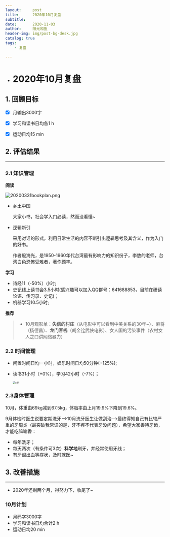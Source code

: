 ```yaml
---
layout:     post
title:      2020年10月复盘
subtitle:   
date:       2020-11-03
author:     阳光和鱼
header-img: img/post-bg-desk.jpg
catalog: true
tags:
    - 复盘

---
```


- # 2020年10月复盘

  

## 1. 回顾目标

- [x] 月输出3000字
- [x] 学习和读书日均各1 h
- [x] 运动日均15 min

  

## 2. 评估结果

-----

### 2.1 知识管理

**阅读**

![20200331bookplan.png](https://i.niupic.com/images/2020/11/03/8WJm.png)

- 乡土中国

  大家小书，社会学入门必读，然而没看懂~

- 逻辑新引

  采用对话的形式，利用日常生活的内容不断引出逻辑思考及其含义，作为入门的好书。

  作者殷海光，是1950-1960年代台湾最有影响力的知识份子，李敖的老师，台湾白色恐怖受难者，著作颇丰。

**学习**

  - 诗经11（-50%）小时;
  - 史记线上读书会3.5小时(感兴趣可以加入QQ群号：641688853，目前在研读论语、传习录、史记)；
  - 机器学习10.5小时;

**推荐**

> - 10月观影单：**失信的村庄**（从电影中可以看到中美关系的30年~）、麻将（杨德昌）、**龙门客栈**（胡金铨武侠电影）、女人国的污染事件（农村女人之口讲网络暴力）

### 2.2 时间管理

- 闲置时间日均一小时，娱乐时间日均50分钟(+125%);

- 读书31小时（+0%），学习42小时（-7%）；

  <img src="https://i.niupic.com/images/2020/11/03/8WOH.jpg" alt="sdf" style="zoom:50%;" />

### 2.3身体管理

10月，体重由69kg减到67.5kg，体脂率由上月19.9%下降到19.6%。

9月体检时医生说要定期洗牙—>10月洗牙医生让做刮治—>最终得知自己有比较严重的牙周炎（最突破我常识的是，牙不疼不代表牙没问题），希望大家善待牙齿，才能吃嘛嘛香：

- 每年洗牙；
- 每天两次（有条件可3次）**科学地**刷牙，并经常使用牙线；
- 有牙龈出血等症状，及时就医~

## 3. 改善措施

----

   - 2020年还剩两个月，得努力下，收尾了~


### 10月计划

- 月码字3000字
- 学习和读书日均合计2 h
- 运动日均20 min
